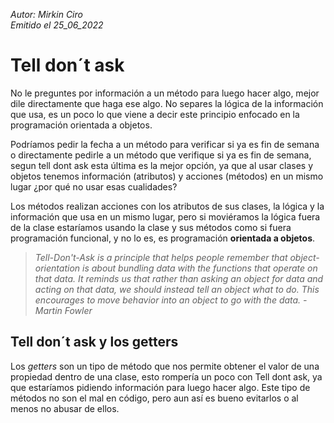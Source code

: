 *Autor: Mirkin Ciro* <br>
*Emitido el 25_06_2022*

# Tell don´t ask

No le preguntes por información a un método para luego hacer algo, mejor dile directamente que haga ese algo. No separes la lógica de la información que usa, es un poco lo que viene a decir este principio enfocado en la programación orientada a objetos.

Podríamos pedir la fecha a un método para verificar si ya es fin de semana o directamente pedirle a un método que verifique si ya es fin de semana, segun tell dont ask esta última es la mejor opción, ya que al usar clases y objetos tenemos información (atributos) y acciones (métodos) en un mismo lugar ¿por qué no usar esas 
cualidades?
 
Los métodos realizan acciones con los atributos de sus clases, la lógica y la información que usa en un mismo lugar, pero si moviéramos la lógica fuera de la clase estaríamos usando la clase y sus métodos como si fuera programación funcional, y no lo es, es programación **orientada a objetos**.

> *Tell-Don't-Ask is a principle that helps people remember that object-orientation is about bundling data with the functions that operate on that data. It reminds us that rather than asking an object for data and acting on that data, we should instead tell an object what to do. This encourages to move behavior into an object to go with the data. - Martin Fowler*

## Tell don´t ask y los getters

Los *getters* son un tipo de método que nos permite obtener el valor de una propiedad dentro de una clase, esto rompería un poco con Tell dont ask, ya que estaríamos pidiendo información para luego hacer algo. Este tipo de métodos no son el mal en código, pero aun así es bueno evitarlos o al menos no abusar de ellos.

